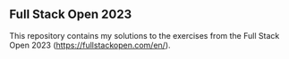 ## Full Stack Open 2023
This repository contains my solutions to the exercises from the Full Stack Open 2023 (https://fullstackopen.com/en/).
